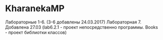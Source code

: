 # KharanekaMP
Лабораторные 1-6. (3-6 добавлены 24.03.2017) 
Лабораторная 7. Добавлена 27.03 (lab6.2.1 - проект непосредственно программы. Books - проект библиотки классов)
